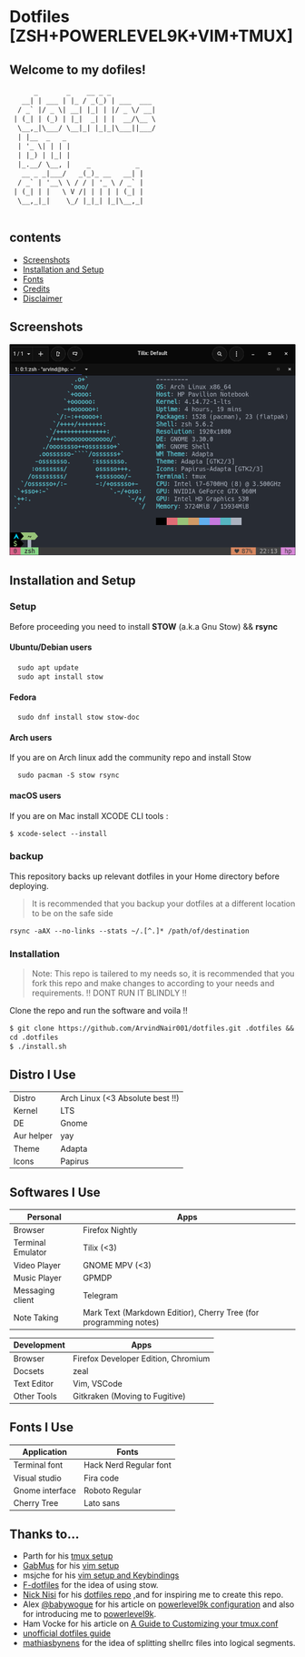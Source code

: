 # Dotfiles [ZSH+POWERLEVEL9K+VIM+TMUX]

## Welcome to my dofiles!

```
      _       _    __ _ _           
   __| | ___ | |_ / _(_) | ___  ___ 
  / _` |/ _ \| __| |_| | |/ _ \/ __|
 | (_| | (_) | |_|  _| | |  __/\__ \
  \__,_|\___/ \__|_| |_|_|\___||___/
  | |__  _   _                      
  | '_ \| | | |                     
  | |_) | |_| |                     
  |_.__/ \__, |    _           _    
   __ _ _|___/   _(_)_ __   __| |   
  / _` | '__\ \ / / | '_ \ / _` |   
 | (_| | |   \ V /| | | | | (_| |   
  \__,_|_|    \_/ |_|_| |_|\__,_|   
                                    
```

## contents

+ [Screenshots](#screenshots)
+ [Installation and Setup](#installation-and-setup)
+ [Fonts](#fonts)
+ [Credits](#thanks-to...)
+ [Disclaimer]()

## Screenshots

![Terminal](.Screenshot.png)


## Installation and Setup

### Setup
Before proceeding you need to install **STOW** (a.k.a Gnu Stow) && **rsync**

#### Ubuntu/Debian users
```
  sudo apt update
  sudo apt install stow
```
#### Fedora
```
  sudo dnf install stow stow-doc
```
#### Arch users
If you are on Arch linux add the community repo and install Stow
```
  sudo pacman -S stow rsync
```
#### macOS users
If you are on Mac install XCODE CLI tools :
```
$ xcode-select --install
```

### backup
This repository backs up relevant dotfiles in your Home directory before deploying.
> It is recommended that you backup your dotfiles at a different location to be on
> the safe side 

```
rsync -aAX --no-links --stats ~/.[^.]* /path/of/destination
```

### Installation
> Note: This repo is tailered to my needs so, it is recommended that you fork this repo and make changes to according to your needs and requirements. 
> !! DONT RUN IT BLINDLY !!

Clone the repo and run the software and voila !!

```
$ git clone https://github.com/ArvindNair001/dotfiles.git .dotfiles && cd .dotfiles
$ ./install.sh
```

## Distro I Use
|||
| --- | --- |
| Distro | Arch Linux (<3 Absolute best !!) |
| Kernel | LTS |
| DE | Gnome |
| Aur helper | yay |
| Theme | Adapta |
| Icons | Papirus |

## Softwares I Use
|Personal| Apps |
|----|----|
| Browser  |  Firefox Nightly |
| Terminal Emulator  | Tilix (<3)
| Video Player|  GNOME MPV (<3) |
| Music Player   |  GPMDP |
| Messaging client  | Telegram  |
| Note Taking | Mark Text (Markdown Editior), Cherry Tree (for programming notes) |


| Development | Apps|
| ---- | ---- |
| Browser | Firefox Developer Edition, Chromium |
| Docsets | zeal |
| Text Editor | Vim, VSCode |
| Other Tools | Gitkraken (Moving to Fugitive) |




## Fonts I Use
|  Application |   Fonts|
|---|---|
|  Terminal font |  Hack Nerd Regular font |
|  Visual studio |  Fira code |
| Gnome interface  |   Roboto Regular|
| Cherry Tree    | Lato sans |



## Thanks to…

* Parth for his [tmux setup](https://github.com/Parth/dotfiles/blob/master/tmux/tmux.conf)
* [GabMus](https://www.youtube.com/user/gabrielemusco) for his [vim setup](https://github.com/GabMus/mydotfiles)
* msjche for his [vim setup and Keybindings](https://github.com/msjche/dotfiles_laptop/blob/master/.vimrc)
* [F-dotfiles](https://github.com/Kraymer/F-dotfiles) for the idea of using stow.
* [Nick Nisi](https://github.com/nicknisi) for his [dotfiles repo](https://github.com/nicknisi/dotfiles) ,and for inspiring me to create this repo.
* Alex [@babywogue](https://www.youtube.com/channel/UCZWadyLVO4ZnMgLrRVtS6VA) for his article on [powerlevel9k configuration](https://medium.com/@alex285/get-powerlevel9k-the-most-cool-linux-shell-ever-1c38516b0caa) and also for introducing me to [powerlevel9k](https://github.com/bhilburn/powerlevel9k).
* Ham Vocke for his article on [A Guide to Customizing your tmux.conf](https://www.hamvocke.com/blog/a-guide-to-customizing-your-tmux-conf/)
* [unofficial dotfiles guide](https://dotfiles.github.io/)
* [mathiasbynens](https://github.com/mathiasbynens/dotfiles) for the idea of splitting shellrc files into logical segments.
